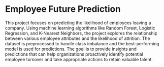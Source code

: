 # Employee Future Prediction

This project focuses on predicting the likelihood of employees leaving a company. Using machine learning algorithms like Random Forest, Logistic Regression, and K-Nearest Neighbors, the project explores the relationship between various employee attributes and the likelihood of attrition. The dataset is preprocessed to handle class imbalance and the best-performing model is used for predictions. The goal is to provide insights and predictions that can help organizations proactively identify potential employee turnover and take appropriate actions to retain valuable talent.
